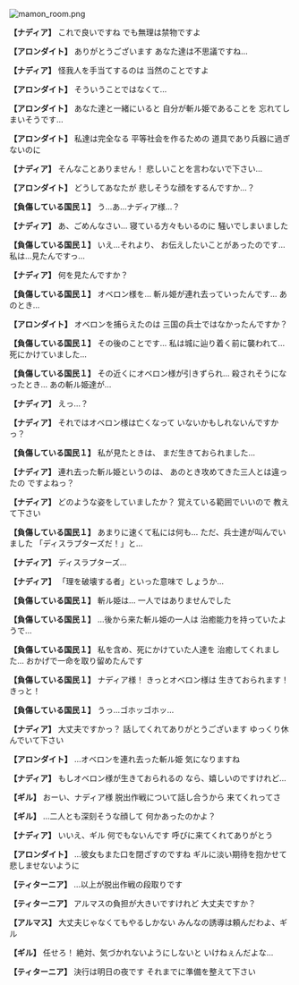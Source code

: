 
![mamon_room.png](../images/backgrounds/mamon_room.png)

**【ナディア】**
これで良いですね
でも無理は禁物ですよ

**【アロンダイト】**
ありがとうございます
あなた達は不思議ですね…

**【ナディア】**
怪我人を手当てするのは
当然のことですよ

**【アロンダイト】**
そういうことではなくて…

**【アロンダイト】**
あなた達と一緒にいると
自分が斬ル姫であることを
忘れてしまいそうです…

**【アロンダイト】**
私達は完全なる
平等社会を作るための
道具であり兵器に過ぎないのに

**【ナディア】**
そんなことありません！
悲しいことを言わないで下さい…

**【アロンダイト】**
どうしてあなたが
悲しそうな顔をするんですか…？

**【負傷している国民１】**
う…あ…ナディア様…？

**【ナディア】**
あ、ごめんなさい…
寝ている方々もいるのに
騒いでしまいました

**【負傷している国民１】**
いえ…それより、
お伝えしたいことがあったのです…
私は…見たんですっ…

**【ナディア】**
何を見たんですか？

**【負傷している国民１】**
オベロン様を…
斬ル姫が連れ去っていったんです…
あのとき…

**【アロンダイト】**
オベロンを捕らえたのは
三国の兵士ではなかったんですか？

**【負傷している国民１】**
その後のことです…
私は城に辿り着く前に襲われて…
死にかけていました…

**【負傷している国民１】**
その近くにオベロン様が引きずられ…
殺されそうになったとき…
あの斬ル姫達が…

**【ナディア】**
えっ…？

**【ナディア】**
それではオベロン様は亡くなって
いないかもしれないんですかっ？

**【負傷している国民１】**
私が見たときは、
まだ生きておられました…

**【ナディア】**
連れ去った斬ル姫というのは、
あのとき攻めてきた三人とは違ったの
ですよねっ？

**【ナディア】**
どのような姿をしていましたか？
覚えている範囲でいいので
教えて下さい

**【負傷している国民１】**
あまりに速くて私には何も…
ただ、兵士達が叫んでいました
「ディスラプターズだ！」と…

**【ナディア】**
ディスラプターズ…

**【ナディア】**
「理を破壊する者」といった意味で
しょうか…

**【負傷している国民１】**
斬ル姫は…
一人ではありませんでした

**【負傷している国民１】**
…後から来た斬ル姫の一人は
治癒能力を持っていたようで…

**【負傷している国民１】**
私を含め、死にかけていた人達を
治癒してくれました…
おかげで一命を取り留めたんです

**【負傷している国民１】**
ナディア様！
きっとオベロン様は
生きておられます！きっと！

**【負傷している国民１】**
うっ…ゴホッゴホッ…

**【ナディア】**
大丈夫ですかっ？
話してくれてありがとうございます
ゆっくり休んでいて下さい

**【アロンダイト】**
…オベロンを連れ去った斬ル姫
気になりますね

**【ナディア】**
もしオベロン様が生きておられるの
なら、嬉しいのですけれど…

**【ギル】**
おーい、ナディア様
脱出作戦について話し合うから
来てくれってさ

**【ギル】**
…二人とも深刻そうな顔して
何かあったのかよ？

**【ナディア】**
いいえ、ギル
何でもないんです
呼びに来てくれてありがとう

**【アロンダイト】**
…彼女もまた口を閉ざすのですね
ギルに淡い期待を抱かせて
悲しませないように

**【ティターニア】**
…以上が脱出作戦の段取りです

**【ティターニア】**
アルマスの負担が大きいですけれど
大丈夫ですか？

**【アルマス】**
大丈夫じゃなくてもやるしかない
みんなの誘導は頼んだわよ、ギル

**【ギル】**
任せろ！
絶対、気づかれないようにしないと
いけねぇんだよな…

**【ティターニア】**
決行は明日の夜です
それまでに準備を整えて下さい
